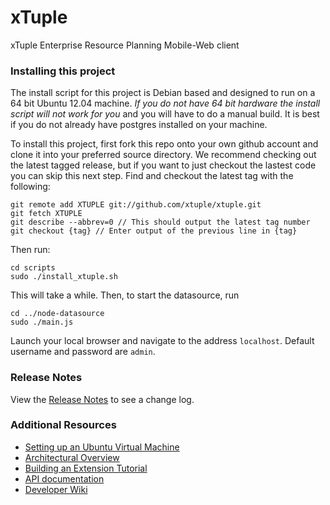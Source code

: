 xTuple
======

xTuple Enterprise Resource Planning Mobile-Web client


### Installing this project

The install script for this project is Debian based and designed to run on a 64 bit Ubuntu 12.04 machine. *If you do not have 64 bit hardware the install script will not work for you* and you will have to do a manual build. It is best if you do not already have postgres installed on your machine.

To install this project, first fork this repo onto your own github account and clone it into your preferred source directory. We recommend checking out the latest tagged release, but if you want to just checkout the lastest code you can skip this next step. Find and checkout the latest tag with the following:

    git remote add XTUPLE git://github.com/xtuple/xtuple.git
    git fetch XTUPLE
    git describe --abbrev=0 // This should output the latest tag number
    git checkout {tag} // Enter output of the previous line in {tag}

Then run:

    cd scripts
    sudo ./install_xtuple.sh

This will take a while. Then, to start the datasource, run

    cd ../node-datasource
    sudo ./main.js

Launch your local browser and navigate to the address `localhost`. Default username and password are `admin`.

### Release Notes

View the [Release Notes](RELEASE.md) to see a change log.

### Additional Resources

  * [Setting up an Ubuntu Virtual Machine](https://github.com/xtuple/xtuple/wiki/Setting-up-an-Ubuntu-Virtual-Machine)
  * [Architectural Overview](https://github.com/xtuple/xtuple/wiki/Overview)
  * [Building an Extension Tutorial](https://github.com/xtuple/xtuple-extensions/blob/master/docs/TUTORIAL.md)
  * [API documentation](http://xtuple.com/jsdoc)
  * [Developer Wiki](https://github.com/xtuple/xtuple/wiki) 
